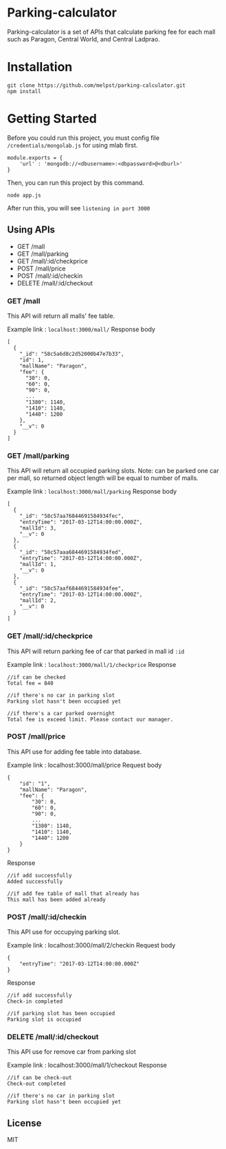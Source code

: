 # Parking-calculator

Parking-calculator is a set of APIs that calculate parking fee for each mall such as Paragon, Central World, and Central Ladprao.

# Installation
```
git clone https://github.com/melpst/parking-calculator.git
npm install
```

# Getting Started
Before you could run this project, you must config file `/credentials/mongolab.js` for using mlab first.
```
module.exports = {
	'url' : 'mongodb://<dbusername>:<dbpassword>@<dburl>'
}
```
Then, you can run this project by this command.
```
node app.js
```
After run this, you will see `listening in port 3000`

## Using APIs
  - GET /mall
  - GET /mall/parking
  - GET /mall/:id/checkprice
  - POST /mall/price
  - POST /mall/:id/checkin
  - DELETE /mall/:id/checkout

### GET /mall
This API will return all malls' fee table.

Example link : `localhost:3000/mall/`
Response body
```
[
  {
    "_id": "58c5a6d8c2d52000b47e7b33",
    "id": 1,
    "mallName": "Paragon",
    "fee": {
      "30": 0,
      "60": 0,
      "90": 0,
      ...
      "1380": 1140,
      "1410": 1140,
      "1440": 1200
    },
    "__v": 0
  }
]
```

### GET /mall/parking
This API will return all occupied parking slots.
Note: can be parked one car per mall, so returned object length will be equal to number of malls.

Example link : `localhost:3000/mall/parking`
Response body
```
[
  {
    "_id": "58c57aa76844691584934fec",
    "entryTime": "2017-03-12T14:00:00.000Z",
    "mallId": 3,
    "__v": 0
  },
  {
    "_id": "58c57aaa6844691584934fed",
    "entryTime": "2017-03-12T14:00:00.000Z",
    "mallId": 1,
    "__v": 0
  },
  {
    "_id": "58c57aaf6844691584934fee",
    "entryTime": "2017-03-12T14:00:00.000Z",
    "mallId": 2,
    "__v": 0
  }
]
```

### GET /mall/:id/checkprice
This API will return parking fee of car that parked in mall id `:id`

Example link : `localhost:3000/mall/1/checkprice`
Response
```
//if can be checked
Total fee = 840

//if there's no car in parking slot
Parking slot hasn't been occupied yet

//if there's a car parked overnight
Total fee is exceed limit. Please contact our manager.
```

### POST /mall/price
This API use for adding fee table into database.

Example link : localhost:3000/mall/price
Request body
```
{
	"id": "1",
	"mallName": "Paragon",
	"fee": {
		"30": 0,
		"60": 0,
		"90": 0,
	    ...
		"1380": 1140,
		"1410": 1140,
		"1440": 1200
	}
}
```
Response
```
//if add successfully
Added successfully

//if add fee table of mall that already has
This mall has been added already
```

### POST /mall/:id/checkin
This API use for occupying parking slot.

Example link : localhost:3000/mall/2/checkin
Request body
```
{
	"entryTime": "2017-03-12T14:00:00.000Z"
}
```
Response
```
//if add successfully
Check-in completed

//if parking slot has been occupied
Parking slot is occupied
```

### DELETE /mall/:id/checkout
This API use for remove car from parking slot

Example link : localhost:3000/mall/1/checkout
Response
```
//if can be check-out
Check-out completed

//if there's no car in parking slot
Parking slot hasn't been occupied yet
```

License
----

MIT

